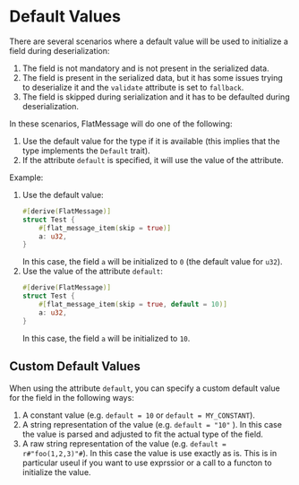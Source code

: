 # Default Values

There are several scenarios where a default value will be used to initialize a field during deserialization:
1. The field is not mandatory and is not present in the serialized data.
2. The field is present in the serialized data, but it has some issues trying to deserialize it and the `validate` attribute is set to `fallback`.
3. The field is skipped during serialization and it has to be defaulted during deserialization.

In these scenarios, FlatMessage will do one of the following:
1. Use the default value for the type if it is available (this implies that the type implements the `Default` trait).
2. If the attribute `default` is specified, it will use the value of the attribute.

Example:
1. Use the default value:
   ```rust
   #[derive(FlatMessage)]
   struct Test {
       #[flat_message_item(skip = true)]
       a: u32,
   }
   ```
   In this case, the field `a` will be initialized to `0` (the default value for `u32`).
2. Use the value of the attribute `default`:
   ```rust
   #[derive(FlatMessage)]
   struct Test {
       #[flat_message_item(skip = true, default = 10)]
       a: u32,
   }
   ```
   In this case, the field `a` will be initialized to `10`.

## Custom Default Values

When using the attribute `default`, you can specify a custom default value for the field in the following ways:
1. A constant value (e.g. `default = 10` or `default = MY_CONSTANT`).
2. A string representation of the value (e.g. `default = "10"` ). In this case the value is parsed and adjusted to fit the actual type of the field.
3. A raw string representation of the value (e.g. `default = r#"foo(1,2,3)"#`). In this case the value is use exactly as is. This is in particular useul if you want to use exprssior or a call to a functon to initialize the value.


